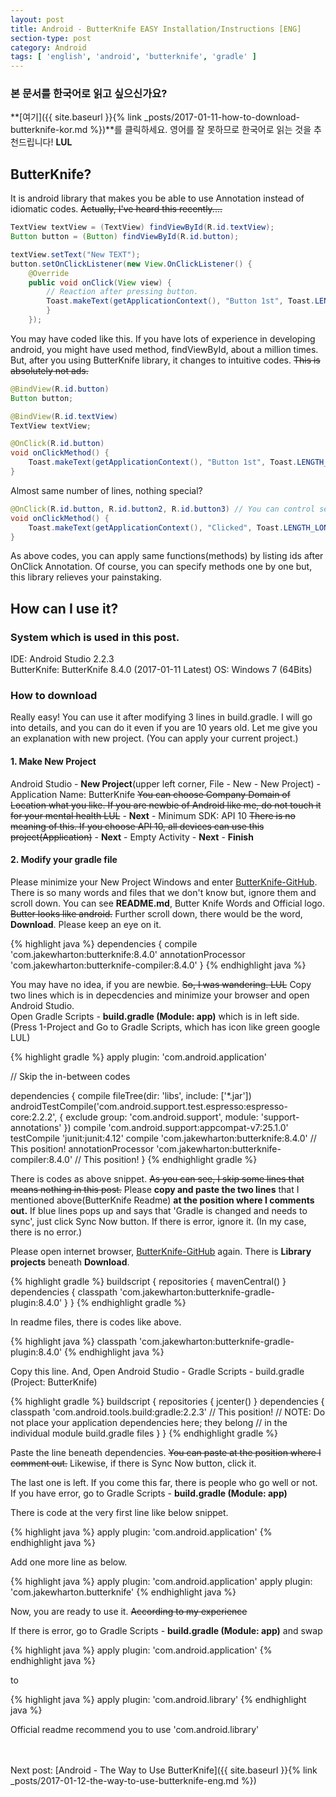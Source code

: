 ```yaml
---
layout: post
title: Android - ButterKnife EASY Installation/Instructions [ENG]
section-type: post
category: Android
tags: [ 'english', 'android', 'butterknife', 'gradle' ]
---
```

### 본 문서를 한국어로 읽고 싶으신가요?
**[여기]({{ site.baseurl }}{% link _posts/2017-01-11-how-to-download-butterknife-kor.md %})**를 클릭하세요. 영어를 잘 못하므로 한국어로 읽는 것을 추천드립니다! **LUL**

## ButterKnife?

It is android library that makes you be able to use Annotation instead of idiomatic  codes. ~~Actually, I've heard this recently....~~

```java
TextView textView = (TextView) findViewById(R.id.textView);
Button button = (Button) findViewById(R.id.button);

textView.setText("New TEXT");
button.setOnClickListener(new View.OnClickListener() {
    @Override
    public void onClick(View view) {
        // Reaction after pressing button.
        Toast.makeText(getApplicationContext(), "Button 1st", Toast.LENGTH_LONG).show();
        }
    });
```

You may have coded like this. If you have lots of experience in developing android, you might have used method, findViewById, about a million times. But, after you using ButterKnife library, it changes to intuitive codes. ~~This is absolutely not ads.~~

```java
@BindView(R.id.button)
Button button;

@BindView(R.id.textView)
TextView textView;

@OnClick(R.id.button)
void onClickMethod() {
    Toast.makeText(getApplicationContext(), "Button 1st", Toast.LENGTH_LONG).show();
}
```

Almost same number of lines, nothing special?

```java
@OnClick(R.id.button, R.id.button2, R.id.button3) // You can control several buttons at once.
void onClickMethod() {
    Toast.makeText(getApplicationContext(), "Clicked", Toast.LENGTH_LONG).show();
}
```

As above codes, you can apply same functions(methods) by listing ids after OnClick Annotation. Of course, you can specify methods one by one but, this library relieves your painstaking. <br>

## How can I use it?

### System which is used in this post.

IDE: Android Studio 2.2.3  
ButterKnife: ButterKnife 8.4.0 (2017-01-11 Latest)
OS: Windows 7 (64Bits)

### How to download

Really easy! You can use it after modifying 3 lines in build.gradle. I will go into details, and you can do it even if you are 10 years old. Let me give you an explanation with new project. (You can apply your current project.)

#### 1. **Make New Project**
Android Studio - **New Project**(upper left corner, File - New - New Project) - Application Name: ButterKnife ~~You can choose Company Domain of Location what you like. If you are newbie of Android like me, do not touch it for your mental health LUL~~ - **Next** - Minimum SDK: API 10 ~~There is no meaning of this. If you choose API 10, all devices can use this project(Application)~~ - **Next** - Empty Activity - **Next** - **Finish**

#### 2. **Modify your gradle file**
Please minimize your New Project Windows and enter  [ButterKnife-GitHub][b0cc7986]. There is so many words and files that we don't know but, ignore them and scroll down. You can see **README.md**, Butter Knife Words and Official logo. ~~Butter looks like android.~~ Further scroll down, there would be the word, **Download**. Please keep an eye on it.

{% highlight java %}
dependencies {
    compile 'com.jakewharton:butterknife:8.4.0'
    annotationProcessor 'com.jakewharton:butterknife-compiler:8.4.0'
}
{% endhighlight java %}

You may have no idea, if you are newbie. ~~So, I was wandering. LUL~~ Copy two lines which is in depecdencies and minimize your browser and open Android Studio.  
Open Gradle Scripts - **build.gradle (Module: app)** which is in left side. (Press 1-Project and Go to Gradle Scripts, which has icon like green google LUL)

  [b0cc7986]: https://github.com/JakeWharton/butterknife "ButterKnife - Github"

{% highlight gradle %}
apply plugin: 'com.android.application'

// Skip the in-between codes

dependencies {
    compile fileTree(dir: 'libs', include: ['*.jar'])
    androidTestCompile('com.android.support.test.espresso:espresso-core:2.2.2', {
        exclude group: 'com.android.support', module: 'support-annotations'
    })
    compile 'com.android.support:appcompat-v7:25.1.0'
    testCompile 'junit:junit:4.12'
    compile 'com.jakewharton:butterknife:8.4.0' // This position!
    annotationProcessor 'com.jakewharton:butterknife-compiler:8.4.0' // This position!
}
{% endhighlight gradle %}

There is codes as above snippet. ~~As you can see, I skip some lines that means nothing in this post.~~ Please **copy and paste the two lines** that I mentioned above(ButterKnife Readme) **at the position where I comments out.** If blue lines pops up and says that 'Gradle is changed and needs to sync', just click Sync Now button. If there is error, ignore it. (In my case, there is no error.)

Please open internet browser, [ButterKnife-GitHub][b0cc7986] again. There is **Library projects** beneath **Download**.

{% highlight gradle %}
buildscript {
  repositories {
    mavenCentral()
   }
  dependencies {
    classpath 'com.jakewharton:butterknife-gradle-plugin:8.4.0'
  }
}
{% endhighlight gradle %}

In readme files, there is codes like above.

{% highlight java %}
classpath 'com.jakewharton:butterknife-gradle-plugin:8.4.0'
{% endhighlight java %}

Copy this line. And, Open Android Studio - Gradle Scripts - build.gradle (Project: ButterKnife)

{% highlight gradle %}
buildscript {
    repositories {
        jcenter()
    }
    dependencies {
        classpath 'com.android.tools.build:gradle:2.2.3'
        // This position!
        // NOTE: Do not place your application dependencies here; they belong
        // in the individual module build.gradle files
    }
}
{% endhighlight gradle %}

Paste the line beneath dependencies.  ~~You can paste at the position where I comment out.~~ Likewise, if there is Sync Now button, click it.

The last one is left. If you come this far, there is people who go well or not. If you have error, go to Gradle Scripts - **build.gradle (Module: app)**

There is code at the very first line like below snippet.

{% highlight java %}
apply plugin: 'com.android.application'
{% endhighlight java %}

Add one more line as below.

{% highlight java %}
apply plugin: 'com.android.application'
apply plugin: 'com.jakewharton.butterknife'
{% endhighlight java %}

Now, you are ready to use it. ~~According to my experience~~

If there is error, go to Gradle Scripts - **build.gradle (Module: app)** and swap

{% highlight java %}
apply plugin: 'com.android.application'
{% endhighlight java %}

to

{% highlight java %}
apply plugin: 'com.android.library'
{% endhighlight java %}

Official readme recommend you to use 'com.android.library' <br><br><br>

Next post: [Android - The Way to Use ButterKnife]({{ site.baseurl }}{% link _posts/2017-01-12-the-way-to-use-butterknife-eng.md %})
<br><br><br>
